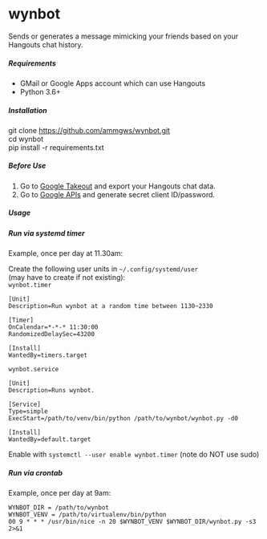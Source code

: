 # wynbot
Sends or generates a message mimicking your friends based on your Hangouts chat history.

##### Requirements
* GMail or Google Apps account which can use Hangouts
* Python 3.6+

##### Installation
git clone https://github.com/ammgws/wynbot.git  
cd wynbot  
pip install -r requirements.txt  

##### Before Use
1. Go to [Google Takeout](https://takeout.google.com/settings/takeout) and export your Hangouts chat data.
2. Go to [Google APIs](https://console.developers.google.com/apis/) and generate secret client ID/password.

##### Usage


##### Run via systemd timer
Example, once per day at 11.30am:

Create the following user units in `~/.config/systemd/user`  
(may have to create if not existing):  
`wynbot.timer`
```
[Unit]
Description=Run wynbot at a random time between 1130~2330

[Timer]
OnCalendar=*-*-* 11:30:00
RandomizedDelaySec=43200

[Install]
WantedBy=timers.target
```

`wynbot.service`
```
[Unit]
Description=Runs wynbot.

[Service]
Type=simple
ExecStart=/path/to/venv/bin/python /path/to/wynbot/wynbot.py -d0

[Install]
WantedBy=default.target
```
Enable with `systemctl --user enable wynbot.timer` 
(note do NOT use sudo)

##### Run via crontab
Example, once per day at 9am:
```
WYNBOT_DIR = /path/to/wynbot
WYNBOT_VENV = /path/to/virtualenv/bin/python
00 9 * * * /usr/bin/nice -n 20 $WYNBOT_VENV $WYNBOT_DIR/wynbot.py -s3 2>&1
```
